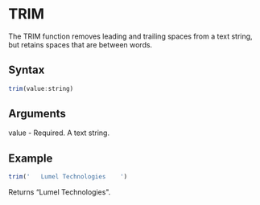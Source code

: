 # TRIM

The TRIM function removes leading and trailing spaces from a text string, but retains spaces that are between words.

## Syntax

```javascript
trim(value:string)
```

## Arguments

value - Required. A text string.

## Example

```javascript
trim('   Lumel Technologies    ')
```

Returns “Lumel Technologies".
